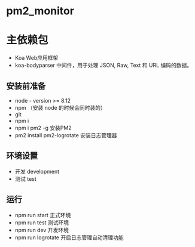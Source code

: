 # pm2_monitor

# 主依赖包
* Koa Web应用框架
* koa-bodyparser 中间件，用于处理 JSON, Raw, Text 和 URL 编码的数据。

## 安装前准备
* node - version >= 8.12
* npm （安装 node 的时候会同时装的）
* git
* npm i
* npm i pm2 -g 安装PM2
* pm2 install pm2-logrotate 安装日志管理器

## 环境设置

* 开发 development
* 测试 test

## 运行
* npm run start 正式环境
* npm run test 测试环境
* npm run dev 开发环境
* npm run logrotate 开启日志管理自动清理功能
